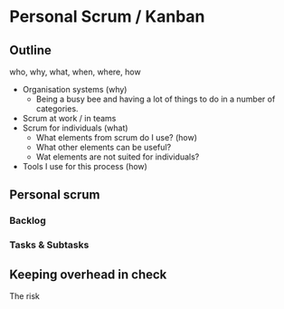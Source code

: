 # Personal Scrum / Kanban

## Outline
who, why, what, when, where, how
* Organisation systems (why)
    * Being a busy bee and having a lot of things to do in a number of categories.
* Scrum at work / in teams
* Scrum for individuals (what)
    * What elements from scrum do I use? (how)
    * What other elements can be useful?
    * Wat elements are not suited for individuals?
* Tools I use for this process (how)

## Personal scrum
### Backlog
### Tasks & Subtasks

## Keeping overhead in check
The risk 
